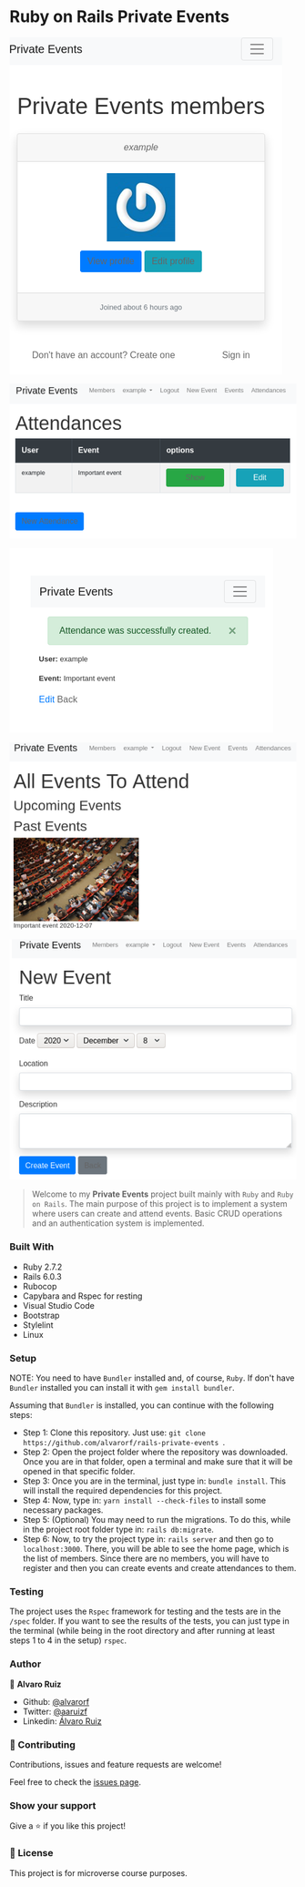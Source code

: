 # Ruby on Rails Private Events

![Home](/images/MembersMobile.png)


![Attendances](/images/Attendances.png)

![Attendance created](/images/AttendanceCreated.png)

![Events to attend](/images/EventsToAttend.png)

![Create Event](/images/CreateEvent.png)

> Welcome to my **Private Events** project built mainly with `Ruby` and `Ruby on Rails`. The main purpose of this project is to implement a system where users can create and attend events. Basic CRUD operations and an authentication system is implemented.

### Built With

- Ruby 2.7.2
- Rails 6.0.3
- Rubocop
- Capybara and Rspec for resting
- Visual Studio Code
- Bootstrap
- Stylelint
- Linux

### Setup

NOTE: You need to have `Bundler` installed and, of course, `Ruby`. If don't have `Bundler` installed you can install it with `gem install bundler`.

Assuming that `Bundler` is installed, you can continue with the following steps:
- Step 1: Clone this repository. Just use: `git clone https://github.com/alvarorf/rails-private-events `.
- Step 2: Open the project folder where the repository was downloaded. Once you are in that folder, open a terminal and make sure that it will be opened in that specific folder.
- Step 3: Once you are in the terminal, just type in: `bundle install`. This will install the required dependencies for this project.
- Step 4: Now, type in: `yarn install --check-files` to install some necessary packages.
- Step 5: (Optional) You may need to run the migrations. To do this, while in the project root folder type in: `rails db:migrate`.
- Step 6: Now, to try the project type in: `rails server` and then go to `localhost:3000`. There, you will be able to see the home page, which is the list of members. Since there are no members, you will have to register and then you can create events and create attendances to them.

### Testing

The project uses the `Rspec` framework for testing and the tests are in the `/spec` folder. If you want to see the results of the tests, you can just type in the terminal (while being in the root directory and after running at least steps 1 to 4 in the setup) `rspec`.

### Author

👤 **Alvaro Ruiz**

- Github: [@alvarorf](https://github.com/alvarorf)
- Twitter: [@aaruizf](https://twitter.com/aaruizf)
- Linkedin: [Álvaro Ruiz](https://www.linkedin.com/in/alvaro-andr%C3%A9s-ruiz-florez/)


### 🤝 Contributing

Contributions, issues and feature requests are welcome!

Feel free to check the [issues page](issues/).

### Show your support

Give a ⭐️ if you like this project!


### 📝 License

This project is for microverse course purposes.

